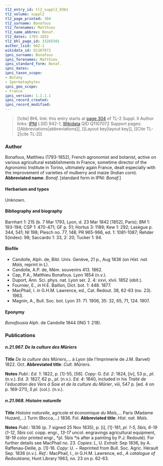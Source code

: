 ```yaml
---
tl2_entry_id: tl2_suppl2_0361
tl2_volume: suppl2
tl2_page_printed: 304
tl2_surname: Bonafous
tl2_forenames: Matthieu
tl2_name_abbrev: Bonaf.
tl2_dates: 1793-1852
tl2_bhl_page_id: 33265501
author_lsid: 942-1
wikidata_id: Q1107072
ipni_surname: Bonafous
ipni_forenames: Matthieu
ipni_standard_form: Bonaf.
ipni_dates: 
ipni_taxon_scope: 
- Botany
- Spermatophytes
ipni_geo_scope: 
- France
ipni_version: 1.1.1.1
ipni_record_created: 
ipni_record_modified:
---
```


> [!cite] BHL link: this entry starts at [page 304](https://www.biodiversitylibrary.org/page/33265501) of TL-2 Suppl. II
> Author links: [IPNI](https://www.ipni.org/a/942-1) LSID 942-1, [Wikidata](https://www.wikidata.org/wiki/Q1107072) QID Q1107072
> Support pages: [[Abbreviations|abbreviations]], [[Layout key|layout key]], [[Cite TL-2|cite TL-2]]

### Author

Bonafous, Matthieu (1793-1852), French agronomist and botanist, active on various agricultural establishments in France, sometime director of the Agronomic Institute in Torino, ultimately again France, dealt especially with the improvement of varieties of mulberry and maize (Indian corn). 
**Abbreviated name**: *Bonaf.* \[standard form in IPNI: *Bonaf.*\]

#### Herbarium and types

Unknown.

#### Bibliography and biography

Barnhart 1: 215 (b. 7 Mar 1793, Lyon, d. 23 Mar 1842 \[1852\], Paris); BM 1: 193-194; CSP 1: 470-471; GF p. 51; Hortus 3: 1189; Kew 1: 292; Lasègue p. 344, 541; NI 198; Plesch no. 77, 148; PR 965-966, ed. 1: 1081-1087; Rehder 5(index): 98; Saccardo 1: 33, 2: 20; Tucker 1: 94.

#### Biofile

- Candolle, Alph. de, Bibl. Univ. Genève, 21 p., Aug 1836 (on *Hist. nat. Maïs*, reprint in L).
- Candolle, A.P. de, Mém. souvenirs 413. 1862.
- Cap, P.A., Matthieu Bonafous. Lyon 1854 (n.v.).
- Duport, Ann. Sci. phys. nat. Lyon ser. 2. 4: xxvi, xlvii. 1852 (obit.).
- Fournier, E., *in* H.E. Baillon, Dict. bot. 1: 448. 1877.
- MacPhail, I. *in* G.H.M. Lawrence, ed., Cat. Redout. 38, 62-63 (no. 23). 1963.
- Magnin, A., Bull. Soc. bot. Lyon 31: 71. 1906, 35: 32, 65, 71, 124. 1907.

#### Eponymy

*Bonafousia* Alph. de Candolle 1844 (ING 1: 218).

### Publications

##### n.21.967. De la culture des Mûriers

**Title**
*De la culture des Mûriers*,... à Lyon (de l'Imprimerie de J.M. Barvet) 1822. Oct.
**Abbreviated title**: *Cult. Mûriers*.

**Notes**
*Publ*.: *Ed. 1*: 1822, p. \[1\]-55, \[56\]. *Copy*: G.
*Ed. 2*: 1824, \[iv\], 53 p., *pl*. (n.v.).
*Ed. 3*: 1827, 62 p., *pl*. (n.v.).
*Ed. 4*: 1840, included in his *Traité de l'éducation des Vers à Soie et de la culture du Mûrier*, viii, 547 p. \[ed. 4 on p. 169-271), *5 pl*. (col.). (n.v.).

##### n.21.968. Histoire naturelle

**Title**
*Histoire naturelle*, agricole et économique *du Maïs*,... Paris (Madame Huzard,...) Turin (Bocca,...) 1836. Fol.
**Abbreviated title**: *Hist. nat. Maïs*.

**Notes**
*Publ*.: 1836 (p. 7 signed 25 Nov 1835), p. \[i\], \[1\]-181, *pl. 1-5, 5bis, 6-19* (*1-12*, *5bis* col. copp. engr., *13-17* uncol. engravings agricultural equipment, *18-19* color printed engr., *pl. 5bis *is after a painting by P.J. Redouté). For further details see MacPhail no. 23. *Copies*: L, U.
*Extrait*: Sep 1836, by A. Raffenau-Delile, p. \[1\]-16. *Copy*: U. − Reprinted from Bull. Soc. Agric. Hérault Sep. 1836 (n.v.).
*Ref*.: MacPhail, I., *in* G.H.M. Lawrence, ed., *A catalogue of Redoutéana*, Hunt Library 1963, no. 23 on p. 62-63.

